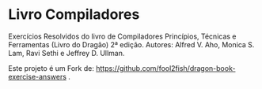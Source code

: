 # Livro Compiladores

Exercícios Resolvidos do livro de Compiladores Princípios, Técnicas e Ferramentas (Livro do Dragão) 2ª edição. 
Autores:  Alfred V. Aho, Monica S. Lam, Ravi Sethi e Jeffrey D. Ullman.

Este projeto é um Fork de: https://github.com/fool2fish/dragon-book-exercise-answers .


